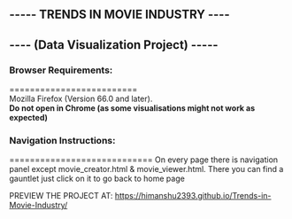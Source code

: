 ##  ----- TRENDS IN MOVIE INDUSTRY ----
## ---- (Data Visualization Project) ----- 

### Browser Requirements:
=========================  
Mozilla Firefox (Version 66.0 and later).  
**Do not open in Chrome (as some visualisations might not work as expected)**

### Navigation Instructions:
============================
	On every page there is navigation panel except movie_creator.html
	& movie_viewer.html. There you can find a gauntlet just click on 
        it to go back to home page
	
	
PREVIEW THE PROJECT AT:  https://himanshu2393.github.io/Trends-in-Movie-Industry/
